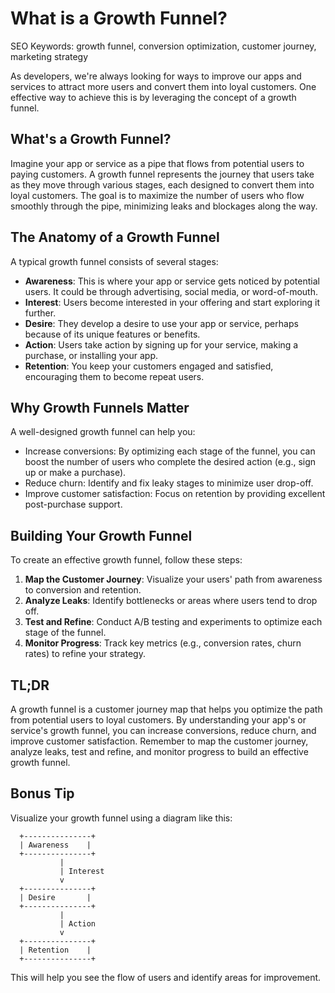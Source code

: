 **What is a Growth Funnel?**
==========================

SEO Keywords: growth funnel, conversion optimization, customer journey, marketing strategy

As developers, we're always looking for ways to improve our apps and services to attract more users and convert them into loyal customers. One effective way to achieve this is by leveraging the concept of a growth funnel.

**What's a Growth Funnel?**
---------------------------

Imagine your app or service as a pipe that flows from potential users to paying customers. A growth funnel represents the journey that users take as they move through various stages, each designed to convert them into loyal customers. The goal is to maximize the number of users who flow smoothly through the pipe, minimizing leaks and blockages along the way.

**The Anatomy of a Growth Funnel**
--------------------------------

A typical growth funnel consists of several stages:

* **Awareness**: This is where your app or service gets noticed by potential users. It could be through advertising, social media, or word-of-mouth.
* **Interest**: Users become interested in your offering and start exploring it further.
* **Desire**: They develop a desire to use your app or service, perhaps because of its unique features or benefits.
* **Action**: Users take action by signing up for your service, making a purchase, or installing your app.
* **Retention**: You keep your customers engaged and satisfied, encouraging them to become repeat users.

**Why Growth Funnels Matter**
-----------------------------

A well-designed growth funnel can help you:

* Increase conversions: By optimizing each stage of the funnel, you can boost the number of users who complete the desired action (e.g., sign up or make a purchase).
* Reduce churn: Identify and fix leaky stages to minimize user drop-off.
* Improve customer satisfaction: Focus on retention by providing excellent post-purchase support.

**Building Your Growth Funnel**
-------------------------------

To create an effective growth funnel, follow these steps:

1. **Map the Customer Journey**: Visualize your users' path from awareness to conversion and retention.
2. **Analyze Leaks**: Identify bottlenecks or areas where users tend to drop off.
3. **Test and Refine**: Conduct A/B testing and experiments to optimize each stage of the funnel.
4. **Monitor Progress**: Track key metrics (e.g., conversion rates, churn rates) to refine your strategy.

**TL;DR**
---------

A growth funnel is a customer journey map that helps you optimize the path from potential users to loyal customers. By understanding your app's or service's growth funnel, you can increase conversions, reduce churn, and improve customer satisfaction. Remember to map the customer journey, analyze leaks, test and refine, and monitor progress to build an effective growth funnel.

**Bonus Tip**
------------

Visualize your growth funnel using a diagram like this:

```
  +---------------+
  | Awareness    |
  +---------------+
           |
           | Interest
           v
  +---------------+
  | Desire       |
  +---------------+
           |
           | Action
           v
  +---------------+
  | Retention    |
  +---------------+
```

This will help you see the flow of users and identify areas for improvement.